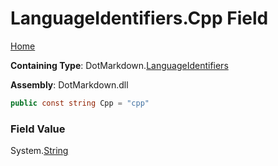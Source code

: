 <a name="_top"></a>

# LanguageIdentifiers\.Cpp Field

[Home](../../../README.md#_top)

**Containing Type**: DotMarkdown\.[LanguageIdentifiers](../README.md#_top)

**Assembly**: DotMarkdown\.dll

```csharp
public const string Cpp = "cpp"
```

### Field Value

System\.[String](https://docs.microsoft.com/en-us/dotnet/api/system.string)